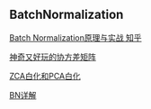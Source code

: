 ## BatchNormalization

[Batch Normalization原理与实战 知乎](https://zhuanlan.zhihu.com/p/34879333)

[神奇又好玩的协方差矩阵](https://zhuanlan.zhihu.com/p/338335181)

[ZCA白化和PCA白化](https://my.oschina.net/findbill/blog/543485)

[BN详解](https://zhuanlan.zhihu.com/p/115949091)

